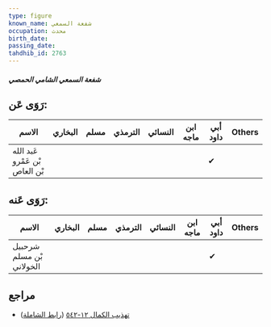 ```yaml
---
type: figure
known_name: شفعة السمعي
occupation: محدث
birth_date:
passing_date:
tahdhib_id: 2763
---
```

##### شفعة السمعي الشامي الحمصي

## رَوَى عَن:
| الاسم                          | البخاري | مسلم | الترمذي | النسائي | ابن ماجه | أبي داود | Others |
| ------------------------------ | ------- | ---- | ------- | ------- | -------- | -------- | ------ |
| عَبد الله بْن عَمْرو بْن العاص |         |      |         |         |          | ✔        |        |
## رَوَى عَنه:
| الاسم                    | البخاري | مسلم | الترمذي | النسائي | ابن ماجه | أبي داود | Others |
| ------------------------ | ------- | ---- | ------- | ------- | -------- | -------- | ------ |
| شرحبيل بْن مسلم الخولاني |         |      |         |         |          | ✔        |        |
## مراجع
- [تهذيب الكمال ١٢-٥٤٢](obsidian://open?vault=Tahdhib-al-Kamal&file=Figures/٢٧٦٣-شفعة%20السمعي%20الشامي%20الحمصي) ([رابط الشاملة](https://shamela.ws/book/3722/6315))